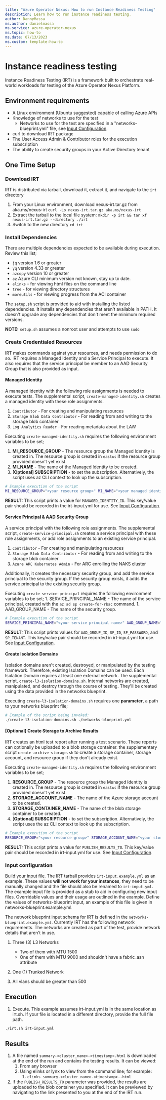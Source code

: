 ```yaml
---
title: "Azure Operator Nexus: How to run Instance Readiness Testing"
description: Learn how to run instance readiness testing.
author: DannyMassa
ms.author: danielmassa
ms.service: azure-operator-nexus
ms.topic: how-to
ms.date: 07/13/2023
ms.custom: template-how-to
---
```


# Instance readiness testing

Instance Readiness Testing (IRT) is a framework built to orchestrate real-world workloads for testing of the Azure Operator Nexus Platform.

## Environment requirements

- A Linux environment (Ubuntu suggested) capable of calling Azure APIs
- Knowledge of networks to use for the test
    * Networks to use for the test are specified in a "networks-blueprint.yml" file, see [Input Configuration](#input-configuration).
- curl to download IRT package
- The User Access Admin & Contributor roles for the execution subscription
- The ability to create security groups in your Active Directory tenant 

## One Time Setup

### Download IRT 
IRT is distributed via tarball, download it, extract it, and navigate to the `irt` directory
1. From your Linux environment, download nexus-irt.tar.gz from aka.ms/nexus-irt `curl -Lo nexus-irt.tar.gz aka.ms/nexus-irt`
1. Extract the tarball to the local file system: `mkdir -p irt && tar xf nexus-irt.tar.gz --directory ./irt`
1. Switch to the new directory `cd irt`


### Install Dependencies
There are multiple dependencies expected to be available during execution. Review this list;

* `jq` version 1.6 or greater
* `yq` version 4.33 or greater
* `azcopy` version 10 or greater
* `az` Azure CLI minimum version not known, stay up to date.
* `elinks` - for viewing html files on the command line
* `tree` - for viewing directory structures
* `moreutils` - for viewing progress from the ACI container

The `setup.sh` script is provided to aid with installing the listed dependencies. It installs any dependencies that aren't available in PATH. It doesn't upgrade any dependencies that don't meet the minimum required versions.

**NOTE:** `setup.sh` assumes a nonroot user and attempts to use `sudo`


### Create Credentialed Resources 
IRT makes commands against your resources, and needs permission to do so. IRT requires a Managed Identity and a Service Principal to execute. It also requires that the service principal be member to an AAD Security Group that is also provided as input.

#### Managed Identity
A managed identity with the following role assignments is needed to execute tests. The supplemental script, `create-managed-identity.sh` creates a managed identity with these role assignments.
   1. `Contributor` - For creating and manipulating resources
   1. `Storage Blob Data Contributor` - For reading from and writing to the storage blob container
   1. `Log Analytics Reader` - For reading metadata about the LAW


Executing `create-managed-identity.sh` requires the following environment variables to be set;
   1. **MI_RESOURCE_GROUP** - The resource group the Managed Identity is created in. The resource group is created in `eastus` if the resource group provided doesn't yet exist.
   1. **MI_NAME** - The name of the Managed Identity to be created.
   1. **[Optional] SUBSCRIPTION** - to set the subscription. Alternatively, the script uses az CLI context to look up the subscription.

```bash
# Example execution of the script
MI_RESOURCE_GROUP="<your resource group>" MI_NAME="<your managed identity name>" SUBSCRIPTION="<your subscription ID>" ./create-managed-identity.sh
```

**RESULT:** This script prints a value for `MANAGED_IDENTITY_ID`. This key/value pair should be recorded in the irt-input.yml for use. See [Input Configuration](#input-configuration).


#### Service Principal & AAD Security Group
A service principal with the following role assignments. The supplemental script, `create-service-principal.sh`  creates a service principal with these role assignments, or add role assignments to an existing service principal. 
   1. `Contributor` - For creating and manipulating resources
   1. `Storage Blob Data Contributor` - For reading from and writing to the storage blob container
   1. `Azure ARC Kubernetes Admin` - For ARC enrolling the NAKS cluster

Additionally, it creates the necessary security group, and add the service principal to the security group. If the security group exists, it adds the service principal to the existing security group.

Executing `create-service-principal` requires the following environment variables to be set;
    1. SERVICE_PRINCIPAL_NAME - The name of the service principal, created with the `az ad sp create-for-rbac` command.
    1. AAD_GROUP_NAME - The name of the security group.

```bash
# Example execution of the script
SERVICE_PRINCIPAL_NAME="<your service principal name>" AAD_GROUP_NAME="<your security group name>" ./create-service-principal.sh
```

**RESULT:** This script prints values for `AAD_GROUP_ID`, `SP_ID`, `SP_PASSWORD`, and `SP_TENANT`. This key/value pair should be recorded in irt-input.yml for use. See [Input Configuration](#input-configuration).


#### Create Isolation Domains
Isolation domains aren't created, destroyed, or manipulated by the testing framework. Therefore, existing Isolation Domains can be used. Each Isolation Domain requires at least one external network. The supplemental script, `create-l3-isolation-domains.sh`. Internal networks are created, manipulated, and destroy through the course of testing. They'll be created using the data provided in the networks blueprint.

Executing `create-l3-isolation-domains.sh` requires one **parameter**, a path to your networks blueprint file;
  
```bash
# Example of the script being invoked:
./create-l3-isolation-domains.sh ./networks-blueprint.yml
```

#### [Optional] Create Storage to Archive Results
IRT creates an html test report after running a test scenario. These reports can optionally be uploaded to a blob storage container. the supplementary script `create-archive-storage.sh` to create a storage container, storage account, and resource group if they don't already exist.


Executing `create-managed-identity.sh` requires the following environment variables to be set;
   1. **RESOURCE_GROUP** - The resource group the Managed Identity is created in. The resource group is created in `eastus` if the resource group provided doesn't yet exist.
   1. **STORAGE_ACCOUNT_NAME** - The name of the Azure storage account to be created.
   1. **STORAGE_CONTAINER_NAME** - The name of the blob storage container to be created.
   1. **[Optional] SUBSCRIPTION** - to set the subscription. Alternatively, the script uses the az CLI context to look up the subscription.


```bash
# Example execution of the script
RESOURCE_GROUP="<your resource group>" STORAGE_ACCOUNT_NAME="<your storage account name>" STORAGE_CONTAINER_NAME="<your container name>" ./create-archive-storage.sh
```

**RESULT:** This script prints a value for `PUBLISH_RESULTS_TO`. This key/value pair should be recorded in irt-input.yml for use. See [Input Configuration](#input-configuration).


### Input configuration


Build your input file. The IRT tarball provides `irt-input.example.yml` as an example. These values **will not work for your instances**, they need to be manually changed and the file should also be renamed to `irt-input.yml`. The example input file is provided as a stub to aid in configuring new input files. Overridable values and their usage are outlined in the example.
Define the values of networks-blueprint input, an example of this file is given in networks-blueprint.example.yml.


The network blueprint input schema for IRT is defined in the `networks-blueprint.example.yml`. Currently IRT has the following network requirements. The networks are created as part of the test, provide network details that aren't in use.

1. Three (3) L3 Networks

   * Two of them with MTU 1500
   * One of them with MTU 9000 and shouldn't have a fabric_asn attribute

1. One (1) Trunked Network
1. All vlans should be greater than 500

## Execution

1. Execute. This example assumes irt-input.yml is in the same location as irt.sh. If your file is located in a different directory, provide the full file path.

```bash
./irt.sh irt-input.yml
```

## Results

1. A file named `summary-<cluster_name>-<timestamp>.html` is downloaded at the end of the run and contains the testing results. It can be viewed:
    1. From any browser
    1. Using elinks or lynx to view from the command line; for example:
       1.  `elinks summary-<cluster_name>-<timestamp>..html`
 1. If the `PUBLISH_RESULTS_TO` parameter was provided, the results are uploaded to the blob container you specified. It can be previewed by navigating to the link presented to you at the end of the IRT run.
